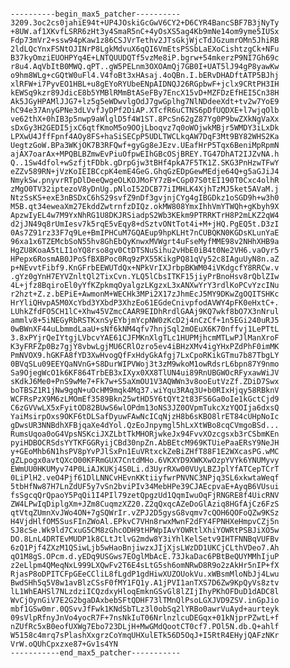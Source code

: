 <pre><code>
----------begin_max5_patcher----------
3209.3oc2cs0jahiE94t+UP4JOskiGcGwV6CY2+D6CYR4BancSBF7B3jNyTy
+8UW.af1XKvfLSRR6zHt3y4SmaR5nC+4yOsXS5ag4Kb9mNe14om9yme5IUSx
Fdp73mVr2+ssw94pKaw1z86CSJVrTethv2JTsGkjWjcTdJGzumrOMn5JhiRB
2ldLQcYnxFSNtOJINrP8LgkMdvuX6qQI6VmEtsPSSbLaEXoCishtzgCk+NFu
B37kyOmziEUOHPYq4E+LNTQUUDQTf5vzMe8iP.bgrw+54mkerzP9NI7Gh69c
r8u4.AqVbItB0MWQ.qPT..gW5PELnm3OXOAmQj7GB0I+UAT5lJ94gP8yawKw
o9hm8WLg+cGQtW0uFl4.V4foBt3xHAsaj.4oQBn.I.bERvDHADftATP5BJhj
xlRFW+i7PyvEO1HBL+u8gEYoRYUbeENpAIDNQJ26RGpbwF+jclx9CRtPH3IH
kEWSq9kzr89JdicE8b5YMBlRMmBtASeFBy7EncX15vD+MZFDzEfHEI5Cn38H
Ak5JGyHPAMlJJG7+lz5g5eWDwvlgOdJ7gwGplhg7NlNDdeeXdt+tv2w7YoE9
hC94e37AnyGPNe3dLVvfJyDPf2DiAP.XTcfR6uCTNS6pDfUQDXE+l7wjqOlb
ve62thX+0hIB3p5nwp9aWlglD5f4W1ST.8PcSn62gZ87Yg0P9bwZXkNgVaXx
sDxGy3H2GEDI5jxC6qtfKmoM5o9OOjLboqvz7q0oWOjwkMBjr5WMDY3iLxDk
LPXwU4JffFpnf4AOy8FS+haSiSECpP5UDLTWCLkqAW7DqF3Mt9BY82WHS2Ka
UegtzGoW.BPa3WKjOK7B3RFQwf+gyGg8eJEzv.UEafHrP5Tqx6BeniMpRpmN
ajAX7oarAx+MPQBLBZmwEvPiuOfpwEIhGBcOSjBREY.TG47DhAT2IJZvNA.h
Q..1Sw4dfol+wSzfjtFDbk.gDrpGjw3tBHf4pkA7F5TK1Z.SKG3PnHzwTFwY
eZZv589RN+jVzKoIEIBCcpK4emE4GeG.GhqGzEDpGewMEdje64Q+g5aGJiJ4
NmykSw.pnyvrRTpDlDeeQwgeOLKOJMoFY7zB+CGp07S0tEI190T0Cxc4olhR
zMgO0TV32iptezoV8yDnUg.pNloI52DCB77iIMHLK4XjhTzMJ5ket5AVaM.j
NtzSsKS+exE3nBSDxC6hS29svfZ9nDf3gvjnjCYg4gIBGDkz1oSGD9h+w3h0
M5B.qt34eweaXm27EkddZwtrnfzDIQz.okMW808YmxIhhVmYTWQh+gKbyh9X
ApzwIyEL4w7M9YxNhRG1U8DKJRSiadpS2Wb3KEkm9PTRRKTrH8P2mLKZ2qW4
d2jJN49q8rUmIesv7k5rqE5vEqy8+dSztvONtTot4i+M+jHQ.PgEQ5t.D3zI
0As7Z91rz33F7q9Le+BmIPHCuM7GQAEup9hpKLHt7nCUBQKN0KGDsKLunYaE
96xa1x6TZEMcbSoN55hv8GhEbQyKnwxMVWgrt4uFseMyfMME98v2NHhXHB9a
HgZU8KoaA5tLI1oYQ8rso8gv0CtDTSNuSihu2vHbE0iB4t0Ne2VH6.vaOyr5
HPepx6RosmAB0JPoSfBXBPoc0Rq9zPX55KikgPQ81qVy52c8IAguUyN8n.aZ
p+NEvvtFibf9.KnGFrbEEWUTdQx+NPkVrIXJrbpBKWM04iVKdgcfY8RRCw.v
.gYz0gYnH7EYVZnltQl2TixCvn.YLQ5lCbsITKF15jiyPrBnoHsv8rQblZIw
4L+jfz8BqiroEl0yYfKZpkmqOyalgzLKgzxL3xANXwYrY3rdlKoPCvYzcINu
r2hzt+Z.z.bEPiE+AwmonM+WECHk3MPi2X17zJhmEcJ5MY9DKwZgOQITSHKc
HrYliQHvpA5M0XcYbd3YXbdP3XhzEo61EGdeCnivpfodAVWY4pFK0eHxtC+.
LUhkZfdFO5CH1lC+Xhw45VZmcCAAR9EIDhRrdlGAAj9KQ7wkf8bO7X3nNrul
ammlv8+5iNEGyRbRSTKxnSyEYbjmYcpNW0zKcD2j4nCzCf+1n5EGi240uRJ5
0wBWnXF44uLbmmdLaaU+sNf6kNM4qfv7hnjSql2mOEuX6K70nffvj1LePTtL
3.8xPYjrQeIYtgjLVbcvYAE61CJFMKnXlgTLc1HUPMjhcmMTLwPJlManXroF
K3yFRFZp0Bz7gjY8vbwLgjMU6CRlOzro5ev4iBHzXMv4igYHxPZdPhF0imMK
PmNVOX9.hGKFA8fYD3XwHvogQfFxHdyGkAfgj7LxCpoRKikGTmu7b87TbgLY
0BVqSLu09EEYQaNVnG+S8DurWIPVWoj3t3zM9wkoM1owRdsrL6bpn87Y9nmo
Sa9OjegWcO1k6KF864TrbEB3xIXyx0XX8TlUN4ui89RnUBGWOcRFyxawWiJV
sKdkJ6Me0+PnS9wMe7+Fk7w+S5aXmOU1V3AQWWn3v8ooEutVzZf.ZDiD7Swx
boTBSZ1R1jNw9gqN+uOcHM9mqk4Mq37.wiYqu3RAq3U+b0RIxHjqy58RBknV
WCFRsPzX9M6zLMOmEf3589Bkn25wtHD5Y6tQYt2t83FS6Ga0oIe1kGctCjd9
C6zGVVwLX5xFyitOD82BUwS6wlOPdm13oNS3JZ0OVpmTukcXzYQOIja6dxsQ
YaiMsirpOxs9OKF6tDLSafDyuwFAwNcICqNjzH8b6sKBO8lrET84cUHpNoIc
gDwsUR3NNBdhXFBjqaXe4dYol.QzEoJnpymgl5hLxXtWBo8cqCVmgoBSd...
RumsUqoa0oG4VpsNSKciJXZLbtTkMHORjwkeJx94FvvXOzcgsxb3rCSbmKEn
pyiHDBOCRSdsYYTKFGGRyijCBd30npZn.AbBEtcM969KTUiePaaERsY9NeJH
y+GEoMhb6N1hsPV8pYvPJlSxPn1EuVRtxckZeBiZHfT88F1E2WXcasPG.wMC
gZLpogx0avtQXcO00KFRmGUX7CntdMHo.6VKXYD9XWKXwOzpYVYk6YNUMyvy
EWmUU0HKUMyv74P0LiAJKUKj4S0Li.d3UyrRXw00VUyLBZJplYfATCepTCrT
0LiPlH2.veO4Pjf61DlLNNCvHEvnKKtiiyfwrPNVNC3NPjq3SL6xkwtaWeqf
5tbHfNw87H7LnZdUF5y7vSn2bviPIv34MebHPe39CJAEcpvaE+AyqB6VUsui
fsSgcqQrQpaoY5PqQi1I4PIl79zetQpgzUd1QqmIwuOqFjRNGRE8f4UicRNV
ZW4LPwIqDiplgXm+JZm8CuqmzXZ20.Z2qQxqcAZeDoGlAziq8HGfAjCz6FzS
qtVtqZUmnXvJWo4ON+7gSQWrIr.vZPJ2D5gysG8vqmv7cQOH6QOFoQZw9KSz
H4VjdHlfOM5SusFInZWoAl.EPkvC7VHn8rwxMwnF2dFY4FPNHXeHmpvCZj5n
SJ8cSe.Wk9ld7CxuG5CM8zGhcODH9tHPWpIAvYOWRtlXhiYOWRtPSBJiXO5w
DO.8LnL4DRTEvMUDP1k8CLtJtlvG2mdw8Y3iYhlKelSetv9IHTFNNBqVUFBv
6zQ1Pjf4ZXzM1QSiwLjb5wHaoBnjiwzxJIjXjsLWzDD1UKCjCLthVDeo7.Ah
qO1M8gS.OPcm.d.yEDq9USGws7EOglMbAcE.73JkaDac6PBtBeQUYMMhIjuP
z2eLlpm4QMeqNxL999LXQwFv2T6E4sLtG5sh6omNRwD8R9o2zAkHr5nIP+fX
RjasP8oDPITCFpGEeCCliL8fLgdP1gdHiwXUZOUokVu.xWBsmMloNbJj4Lwu
BwdSHh5q5V8w1avBlzCSsF0fMY1FQ1y.A1jPVI1anTXS7D6Zw9KpQyVs8ztv
lL1WhEAHSl7NLzdziICQzdxyHloqEmknGSvGl8lZIjIhyPKhOFDuD1dADC8l
WvCjOynGiV7E2G2bgaDAxbebSFtQDHF73lTMnQlPsoLGXJVD9ZSV.inGpJio
mbf1GSw0mr.0QSvvJfFwk1KNdSbTLz3l0obSq2lYRBo0awrVuAyd+aurteyk
09sVlpRfnyJnVo4yocR7F+7nsNkIuT06NrlnzlcuDEGqx+01kNjprPZwtL+f
nZUfRc5xB0eofUXWg7Ebo723DLjH+MwGMdQootCT0cf7.POl5N.db.Q+ahlf
W5158c4mrq7sPlashXxgrzCoYmqUHXulETk56D5OqJ+I5RtR4EHyjQAFzNKr
VrW.oQUhCpxzxe87+Gv1s4YN
-----------end_max5_patcher-----------
</code></pre>

